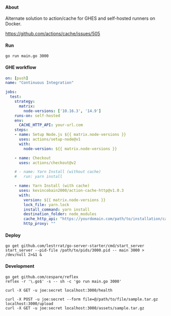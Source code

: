 #### About

Alternate solution to action/cache for GHES and self-hosted runners on Docker.

https://github.com/actions/cache/issues/505

#### Run
```
go run main.go 3000
```

#### GHE workflow

```yml
on: [push]
name: "Continuous Integration"

jobs:
  test:
    strategy:
      matrix:
        node-versions: ['10.16.3', '14.9']
    runs-on: self-hosted
    env:
      CACHE_HTTP_API: your-url.com
    steps:
    - name: Setup Node.js ${{ matrix.node-versions }}
      uses: actions/setup-node@v1
      with:
        node-version: ${{ matrix.node-versions }}

    - name: Checkout
      uses: actions/checkout@v2

    # - name: Yarn Install (without cache)
    #   run: yarn install

    - name: Yarn Install (with cache)
      uses: kevincobain2000/action-cache-http@v1.0.3
      with:
        version: ${{ matrix.node-versions }}
        lock_file: yarn.lock
        install_command: yarn install
        destination_folder: node_modules
        cache_http_api: "https://yourdomain.com/path/to/installation/cache-http"
        http_proxy: ""
```

#### Deploy

```
go get github.com/lestrrat/go-server-starter/cmd/start_server
start_server --pid-file /path/to/pids/3000.pid -- main 3000 > /dev/null 2>&1 &
```

#### Development

```
go get github.com/cespare/reflex
reflex -r '\.go$' -s -- sh -c 'go run main.go 3000'
```

```
curl -X GET -u joe:secret localhost:3000/health
```

```
curl -X POST -u joe:secret --form file=@/path/to/file/sample.tar.gz localhost:3000/upload
curl -X GET -u joe:secret localhost:3000/assets/sample.tar.gz
```